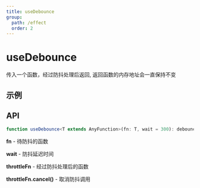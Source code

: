 ```yaml
---
title: useDebounce
group:
  path: /effect
  order: 2
---
```


# useDebounce

传入一个函数，经过防抖处理后返回, 返回函数的内存地址会一直保持不变

## 示例

<code src="./useDebounce.demo.tsx"></code>

## API

```ts
function useDebounce<T extends AnyFunction>(fn: T, wait = 300): debounceFn;
```

**fn** - 待防抖的函数

**wait** - 防抖延迟时间

**throttleFn** - 经过防抖处理后的函数

**throttleFn.cancel()** - 取消防抖调用
